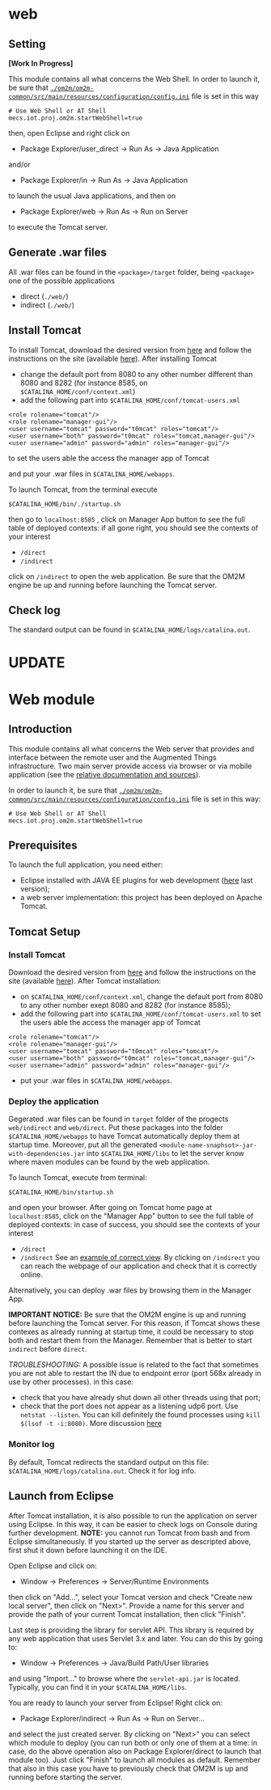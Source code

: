 # web

## Setting

**[Work In Progress]**

This module contains all what concerns the Web Shell. In order to launch it, be sure that [```./om2m/om2m-common/src/main/resources/configuration/config.ini```](https://github.com/openformatproj/augmented-things/blob/master/augmented-things/om2m/om2m-common/src/main/resources/configuration/config.ini) file is set in this way
```
# Use Web Shell or AT Shell
mecs.iot.proj.om2m.startWebShell=true
```
then, open Eclipse and right click on

* Package Explorer/user_direct -> Run As -> Java Application

and/or

* Package Explorer/in -> Run As -> Java Application

to launch the usual Java applications, and then on

* Package Explorer/web -> Run As -> Run on Server

to execute the Tomcat server.

## Generate .war files

All .war files can be found in the ```<package>/target``` folder, being ```<package>``` one of the possible applications

* direct (```./web/```)
* indirect (```./web/```)

## Install Tomcat

To install Tomcat, download the desired version from [here](https://tomcat.apache.org/download-90.cgi) and follow the instructions on the site (available [here](https://tomcat.apache.org/tomcat-9.0-doc/setup.html)). After installing Tomcat
* change the default port from 8080 to any other number different than 8080 and 8282 (for instance 8585, on ```$CATALINA_HOME/conf/context.xml```)
* add the following part into ```$CATALINA_HOME/conf/tomcat-users.xml```
```
<role rolename="tomcat"/>
<role rolename="manager-gui"/>
<user username="tomcat" password="t0mcat" roles="tomcat"/>
<user username="both" password="t0mcat" roles="tomcat,manager-gui"/>
<user username="admin" password="admin" roles="manager-gui"/>
```
to set the users able the access the manager app of Tomcat

and put your .war files in ```$CATALINA_HOME/webapps```.

To launch Tomcat, from the terminal execute

```$CATALINA_HOME/bin/./startup.sh```

then go to ```localhost:8585``` , click on Manager App button to see the full table of deployed contexts: if all gone right, you should see the contexts of your interest

* ```/direct```
* ```/indirect```

click on ```/indirect``` to open the web application. Be sure that the OM2M engine be up and running before launching the Tomcat server.

## Check log

The standard output can be found in ```$CATALINA_HOME/logs/catalina.out```.

# UPDATE

# Web module

## Introduction

This module contains all what concerns the Web server that provides and interface between the remote user and the Augmented Things infrastructure. Two main server provide access via browser or via mobile application (see the [relative documentation and sources](https://drive.google.com/open?id=1pkO_xtF5SklMtcSNe4vK67tayJ96MfV0)).

In order to launch it, be sure that [```./om2m/om2m-common/src/main/resources/configuration/config.ini```](https://github.com/openformatproj/augmented-things/blob/master/augmented-things/om2m/om2m-common/src/main/resources/configuration/config.ini) file is set in this way:

```
# Use Web Shell or AT Shell
mecs.iot.proj.om2m.startWebShell=true
```

## Prerequisites
To launch the full application, you need either:

* Eclipse installed with JAVA EE plugins for web development ([here](http://www.eclipse.org/downloads/packages/release/photon/r/eclipse-ide-java-ee-developers) last version);
* a web server implementation: this project has been deployed on Apache Tomcat.

## Tomcat Setup
### Install Tomcat

Download the desired version from [here](https://tomcat.apache.org/download-90.cgi) and follow the instructions on the site (available [here](https://tomcat.apache.org/tomcat-9.0-doc/setup.html)). After Tomcat installation:

* on ```$CATALINA_HOME/conf/context.xml```, change the default port from 8080 to any other number exept 8080 and 8282 (for instance 8585);
* add the following part into ```$CATALINA_HOME/conf/tomcat-users.xml``` to set the users able the access the manager app of Tomcat

```
<role rolename="tomcat"/>
<role rolename="manager-gui"/>
<user username="tomcat" password="t0mcat" roles="tomcat"/>
<user username="both" password="t0mcat" roles="tomcat,manager-gui"/>
<user username="admin" password="admin" roles="manager-gui"/>
```
* put your .war files in ```$CATALINA_HOME/webapps```.

### Deploy the application

Gegerated .war files can be found in ```target``` folder of the progects ```web/indirect``` and ```web/direct```. Put these packages into the folder ```$CATALINA_HOME/webapps``` to have Tomcat automatically deploy them at startup time. Moreover, put all the generated ```<module-name-snaphsot>-jar-with-dependencies.jar``` into ```$CATALINA_HOME/libs``` to let the server know where maven modules can be found by the web application.

To launch Tomcat, execute from terminal: 

```$CATALINA_HOME/bin/startup.sh```

and open your browser. After going on Tomcat home page at ```localhost:8585```, click on the "Manager App" button to see the full table of deployed contexts: in case of success, you should see the contexts of your interest

* ```/direct```
* ```/indirect```
See an [example of correct view](https://drive.google.com/open?id=1YArtcoISaD0PHDEplU17POvERlaIbLWE). By clicking on ```/indirect``` you can reach the webpage of our application and check that it is correctly online. 

Alternatively, you can deploy .war files by browsing them in the Manager App. 

**IMPORTANT NOTICE:** Be sure that the OM2M engine is up and running before launching the Tomcat server. For this reason, if Tomcat shows these contexes as already running at startup time, it could be necessary to stop both and restart them from the Manager. Remember that is better to start ```indirect``` before ```direct```. 

*TROUBLESHOOTING:* A possible issue is related to the fact that sometimes you are not able to restart the IN due to endpoint error (port 568x already in use by other processes). in this case:
* check that you have already shut down all other threads using that port;
* check that the port does not appear as a listening udp6 port. Use ```netstat --listen```. You can kill definitely the found processes using ```kill $(lsof -t -i:8080)```. More discussion [here](https://stackoverflow.com/questions/11583562/how-to-kill-a-process-running-on-particular-port-in-linux)

### Monitor log

By default, Tomcat redirects the standard output on this file: ```$CATALINA_HOME/logs/catalina.out```. Check it for log info.

## Launch from Eclipse
After Tomcat installation, it is also possible to run the application on server using Eclipse. In this way, it can be easier to check logs on Console during further development. **NOTE:** you cannot run Tomcat from bash and from Eclipse simultaneously. If you started up the server as descripted above, first shut it down before launching it on the IDE.

Open Eclipse and click on:

* Window -> Preferences -> Server/Runtime Environments

then click on "Add...", select your Tomcat version and check "Create new local server", then click on "Next>". Provide a name for this server and provide the path of your current Tomcat installation, then click "Finish".

Last step is providing the library for servlet API. This library is required by any web application that uses Servlet 3.x and later. You can do this by going to:

* Window -> Preferences -> Java/Build Path/User libraries

and using "Import..." to browse where the ```servlet-api.jar``` is located. Typically, you can find it in your ```$CATALINA_HOME/libs```. 

You are ready to launch your server from Eclipse! Right click on:

* Package Explorer/indirect -> Run As -> Run on Server... 

and select the just created server. By clicking on "Next>" you can select which module to deploy (you can run both or only one of them at a time: in case, do the above operation also on Package Explorer/direct to launch that module too). Just click "Finish" to launch all modules as default. 
Remember that also in this case you have to previously check that OM2M is up and running before starting the server.

